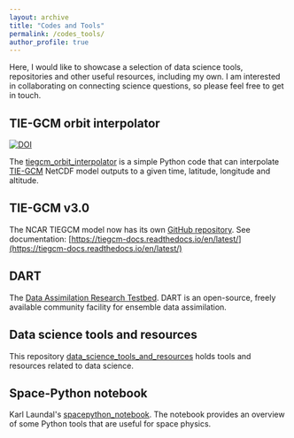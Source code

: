 ```yaml
---
layout: archive
title: "Codes and Tools"
permalink: /codes_tools/
author_profile: true
---
```


Here, I would like to showcase a selection of data science tools, repositories and other useful resources, including my own. I am interested in collaborating on connecting science questions, so please feel free to get in touch.

## TIE-GCM orbit interpolator
[![DOI](https://zenodo.org/badge/619801858.svg)](https://zenodo.org/badge/latestdoi/619801858)

The [tiegcm_orbit_interpolator](https://github.com/TimKod/tiegcm_orbit_interpolator) is a simple Python code that can interpolate [TIE-GCM](https://www.hao.ucar.edu/modeling/tgcm/tie.php) NetCDF model outputs to a given time, latitude, longitude and altitude.

## TIE-GCM v3.0
The NCAR TIEGCM model now has its own [GitHub repository](https://github.com/NCAR/tiegcm).
See documentation: [https://tiegcm-docs.readthedocs.io/en/latest/](https://tiegcm-docs.readthedocs.io/en/latest/)

## DART
The [Data Assimilation Research Testbed](https://github.com/TimKod/DART). DART is an open-source, freely available community facility for ensemble data assimilation.

## Data science tools and resources
This repository [data_science_tools_and_resources](https://github.com/TimKod/data_science_tools_and_resources) holds tools and resources related to data science.

## Space-Python notebook
Karl Laundal's [spacepython_notebook](https://github.com/TimKod/spacepython_notebook). The notebook provides an overview of some Python tools that are useful for space physics.

